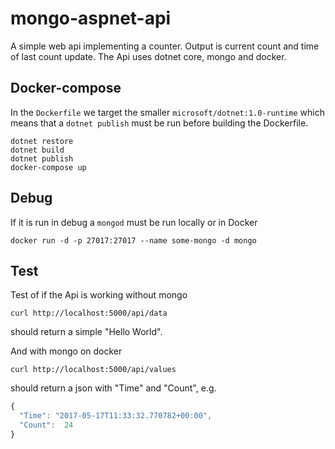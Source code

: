 # mongo-aspnet-api

A simple web api implementing a counter. Output is current count and time of last count update. The Api uses dotnet core, mongo and docker.

## Docker-compose
In the `Dockerfile` we target the smaller  `microsoft/dotnet:1.0-runtime` which means that a `dotnet publish` must be run before building the Dockerfile.

```
dotnet restore
dotnet build
dotnet publish
docker-compose up
```
## Debug
If it is run in debug a `mongod` must be run locally or in Docker 
```
docker run -d -p 27017:27017 --name some-mongo -d mongo
```

## Test
Test of if the Api is working without mongo
```
curl http://localhost:5000/api/data
```
should return a simple "Hello World". 

And with mongo on docker 
```
curl http://localhost:5000/api/values
```
should return a json with "Time" and "Count", e.g.
```javascript
{
  "Time": "2017-05-17T11:33:32.770782+00:00",
  "Count":  24
}
```
